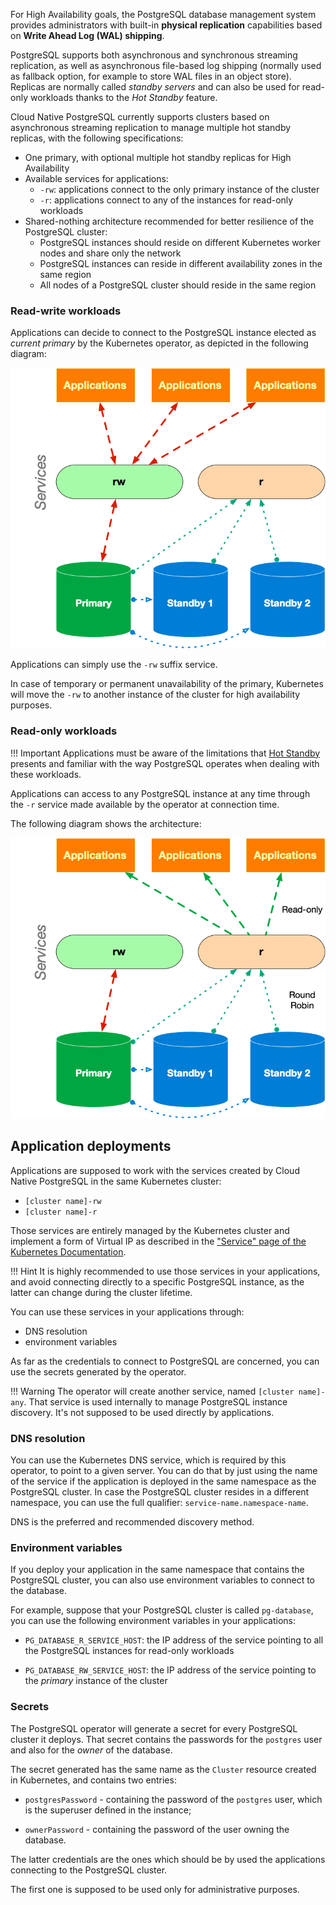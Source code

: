 For High Availability goals, the PostgreSQL database management system provides administrators with built-in **physical replication** capabilities based on **Write Ahead Log (WAL) shipping**.

PostgreSQL supports both asynchronous and synchronous streaming replication, as well as asynchronous file-based log shipping (normally used as fallback option, for example to store WAL files in an object store). Replicas are normally called *standby servers* and can also be used for read-only workloads thanks to the *Hot Standby* feature.

Cloud Native PostgreSQL currently supports clusters based on asynchronous streaming replication to manage multiple hot standby replicas, with the following specifications:

* One primary, with optional multiple hot standby replicas for High Availability
* Available services for applications:
  * `-rw`: applications connect to the only primary instance of the cluster
  * `-r`: applications connect to any of the instances for read-only workloads
* Shared-nothing architecture recommended for better resilience of the PostgreSQL cluster:
  * PostgreSQL instances should reside on different Kubernetes worker nodes and share only the network
  * PostgreSQL instances can reside in different availability zones in the same region
  * All nodes of a PostgreSQL cluster should reside in the same region

### Read-write workloads

Applications can decide to connect to the PostgreSQL instance elected as *current primary*
by the Kubernetes operator, as depicted in the following diagram:

![Applications writing to the single primary](./images/architecture-rw.png)

Applications can simply use the `-rw` suffix service.

In case of temporary or permanent unavailability of the primary, Kubernetes
will move the `-rw` to another instance of the cluster for high availability
purposes.

### Read-only workloads

!!! Important
    Applications must be aware of the limitations that [Hot Standby](https://www.postgresql.org/docs/current/hot-standby.html)
    presents and familiar with the way PostgreSQL operates when dealing with these workloads.

Applications can access to any PostgreSQL instance at any time through the `-r`
service made available by the operator at connection time.

The following diagram shows the architecture:

![Applications reading from any instance in round robin](./images/architecture-r.png)

## Application deployments

Applications are supposed to work with the services created by Cloud Native PostgreSQL
in the same Kubernetes cluster:

* `[cluster name]-rw`
* `[cluster name]-r`

Those services are entirely managed by the Kubernetes cluster and
implement a form of Virtual IP as described in the
["Service" page of the Kubernetes Documentation](https://kubernetes.io/docs/concepts/services-networking/service/#virtual-ips-and-service-proxies).

!!! Hint
    It is highly recommended to use those services in your applications,
    and avoid connecting directly to a specific PostgreSQL instance, as the latter
    can change during the cluster lifetime.

You can use these services in your applications through:

* DNS resolution
* environment variables

As far as the credentials to connect to PostgreSQL are concerned, you can
use the secrets generated by the operator.

!!! Warning
    The operator will create another service, named `[cluster name]-any`. That
    service is used internally to manage PostgreSQL instance discovery.
    It's not supposed to be used directly by applications.

### DNS resolution

You can use the Kubernetes DNS service, which is required by this operator,
to point to a given server.
You can do that by just using the name of the service if the application is
deployed in the same namespace as the PostgreSQL cluster.
In case the PostgreSQL cluster resides in a different namespace, you can use the
full qualifier: `service-name.namespace-name`.

DNS is the preferred and recommended discovery method.

### Environment variables

If you deploy your application in the same namespace that contains the
PostgreSQL cluster, you can also use environment variables to connect to the database.

For example, suppose that your PostgreSQL cluster is called `pg-database`,
you can use the following environment variables in your applications:

* `PG_DATABASE_R_SERVICE_HOST`: the IP address of the service
  pointing to all the PostgreSQL instances for read-only workloads

* `PG_DATABASE_RW_SERVICE_HOST`: the IP address of the
  service pointing to the *primary* instance of the cluster

### Secrets

The PostgreSQL operator will generate a secret for every PostgreSQL cluster it deploys.
That secret contains the passwords for the `postgres` user and also for
the *owner* of the database.

The secret generated has the same name as the `Cluster` resource created
in Kubernetes, and contains two entries:

* `postgresPassword` - containing the password of the `postgres` user, which
  is the superuser defined in the instance;

* `ownerPassword` - containing the password of the user owning the database.

The latter credentials are the ones which should be by used the applications
connecting to the PostgreSQL cluster.

The first one is supposed to be used only for administrative purposes.
